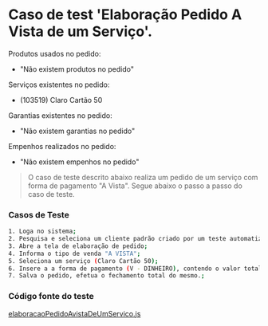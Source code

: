 # Caso de test 'Elaboração Pedido A Vista de um Serviço'.
Produtos usados no pedido:

  - "Não existem produtos no pedido"

Serviços existentes no pedido:

  - (103519) Claro Cartão 50

Garantias existentes no pedido:

  - "Não existem garantias no pedido"

Empenhos realizados no pedido:

  - "Não existem empenhos no pedido"

> O caso de teste descrito abaixo realiza um pedido de um serviço com forma de pagamento "A Vista". Segue abaixo o passo a passo do caso de teste.

### Casos de Teste
```sh
1. Loga no sistema;
2. Pesquisa e seleciona um cliente padrão criado por um teste automatizado;
3. Abre a tela de elaboração de pedido;
4. Informa o tipo de venda "A VISTA";
5. Seleciona um serviço (Claro Cartão 50);
6. Insere a a forma de pagamento (V - DINHEIRO), contendo o valor total do pedido;
7. Salva o pedido, efetua o fechamento total do mesmo.;
```
### Código fonte do teste
[elaboracaoPedidoAvistaDeUmServico.js](Testes/test/elaboracaoPedidoAvistaDeUmServico.js)